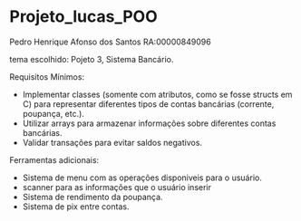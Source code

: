 # Projeto_lucas_POO
Pedro Henrique Afonso dos Santos RA:00000849096

tema escolhido: Pojeto 3, Sistema Bancário.

Requisitos Mínimos:

- Implementar classes (somente com atributos, como se fosse structs em C) para representar diferentes tipos de contas bancárias (corrente, poupança, etc.).
- Utilizar arrays para armazenar informações sobre diferentes contas bancárias.
- Validar transações para evitar saldos negativos.
   
Ferramentas adicionais:
- Sistema de menu com as operações disponiveis para o usuário.
- scanner para as informações que o usuário inserir
- Sistema de rendimento da poupança.
- Sistema de pix entre contas.
